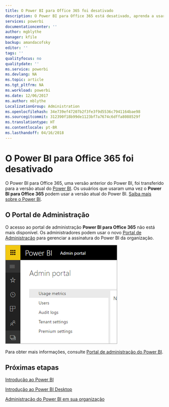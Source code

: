 ```yaml
---
title: O Power BI para Office 365 foi desativado
description: O Power BI para Office 365 está desativado, aprenda a usar e administrar o Power BI atual.
services: powerbi
documentationcenter: ''
author: mgblythe
manager: kfile
backup: amandacofsky
editor: ''
tags: ''
qualityfocus: no
qualitydate: ''
ms.service: powerbi
ms.devlang: NA
ms.topic: article
ms.tgt_pltfrm: NA
ms.workload: powerbi
ms.date: 12/06/2017
ms.author: mblythe
LocalizationGroup: Administration
ms.openlocfilehash: 34e739ef47207b2f3fe3f9d5536c7941164bae98
ms.sourcegitcommit: 312390f18b99de1123bf7a7674c6dffa8088529f
ms.translationtype: HT
ms.contentlocale: pt-BR
ms.lasthandoff: 04/16/2018
---
```

# <a name="power-bi-for-office-365-is-retired"></a>O Power BI para Office 365 foi desativado
O Power BI para Office 365, uma versão anterior do Power BI, foi transferido para a versão atual do [Power BI](https://powerbi.microsoft.com). Os usuários que usaram uma vez o **Power BI para Office 365** podem usar a versão atual do Power BI. [Saiba mais sobre o Power BI](service-get-started.md).

## <a name="the-admin-portal"></a>O Portal de Administração
O acesso ao portal de administração **Power BI para Office 365** não está mais disponível. Os administradores podem usar o novo [Portal de Administração](https://app.powerbi.com/admin-portal) para gerenciar a assinatura do Power BI da organização.

![](media/service-admin-o365portal-retired/powerbi-admin-landing-page.png)

Para obter mais informações, consulte [Portal de administração do Power BI](service-admin-portal.md).

## <a name="next-steps"></a>Próximas etapas
[Introdução ao Power BI](service-get-started.md)

[Introdução ao Power BI Desktop](desktop-getting-started.md)

[Administração do Power BI em sua organização](service-admin-administering-power-bi-in-your-organization.md)